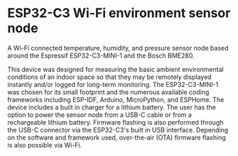 # ESP32-C3 Wi-Fi environment sensor node
A Wi-Fi connected temperature, humidity, and pressure sensor node based around the Espressif ESP32-C3-MINI-1 and the Bosch BME280.

This device was designed for measuring the basic ambient environmental conditions of an indoor space so that they may be remotely displayed instantly and/or logged for long-term monitoring. The ESP32-C3-MINI-1 was chosen for its small footprint and the numerous available coding frameworks including ESP-IDF, Arduino, MicroPython, and ESPHome. The device includes a built in charger for a lithium battery. The user has the option to power the sensor node from a USB-C cable or from a rechargeable lithium battery. Firmware flashing is also performed through the USB-C connector via the ESP32-C3's built in USB interface. Depending on the software and framework used, over-the-air (OTA) firmware flashing is also possible via Wi-Fi.
